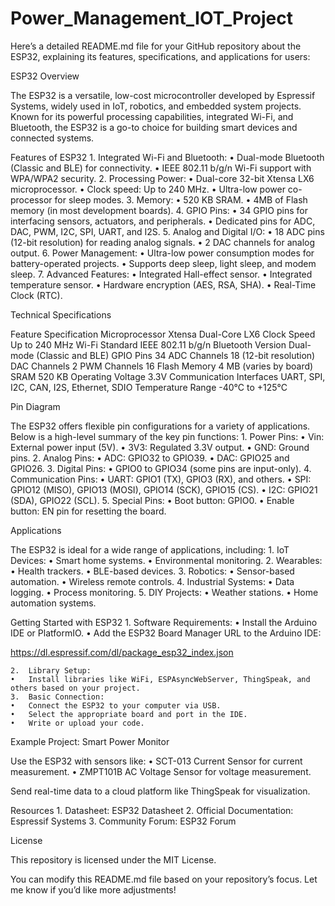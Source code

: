 # Power_Management_IOT_Project

Here’s a detailed README.md file for your GitHub repository about the ESP32, explaining its features, specifications, and applications for users:

ESP32 Overview

The ESP32 is a versatile, low-cost microcontroller developed by Espressif Systems, widely used in IoT, robotics, and embedded system projects. Known for its powerful processing capabilities, integrated Wi-Fi, and Bluetooth, the ESP32 is a go-to choice for building smart devices and connected systems.

Features of ESP32
	1.	Integrated Wi-Fi and Bluetooth:
	•	Dual-mode Bluetooth (Classic and BLE) for connectivity.
	•	IEEE 802.11 b/g/n Wi-Fi support with WPA/WPA2 security.
	2.	Processing Power:
	•	Dual-core 32-bit Xtensa LX6 microprocessor.
	•	Clock speed: Up to 240 MHz.
	•	Ultra-low power co-processor for sleep modes.
	3.	Memory:
	•	520 KB SRAM.
	•	4MB of Flash memory (in most development boards).
	4.	GPIO Pins:
	•	34 GPIO pins for interfacing sensors, actuators, and peripherals.
	•	Dedicated pins for ADC, DAC, PWM, I2C, SPI, UART, and I2S.
	5.	Analog and Digital I/O:
	•	18 ADC pins (12-bit resolution) for reading analog signals.
	•	2 DAC channels for analog output.
	6.	Power Management:
	•	Ultra-low power consumption modes for battery-operated projects.
	•	Supports deep sleep, light sleep, and modem sleep.
	7.	Advanced Features:
	•	Integrated Hall-effect sensor.
	•	Integrated temperature sensor.
	•	Hardware encryption (AES, RSA, SHA).
	•	Real-Time Clock (RTC).

Technical Specifications

Feature	Specification
Microprocessor	Xtensa Dual-Core LX6
Clock Speed	Up to 240 MHz
Wi-Fi Standard	IEEE 802.11 b/g/n
Bluetooth Version	Dual-mode (Classic and BLE)
GPIO Pins	34
ADC Channels	18 (12-bit resolution)
DAC Channels	2
PWM Channels	16
Flash Memory	4 MB (varies by board)
SRAM	520 KB
Operating Voltage	3.3V
Communication Interfaces	UART, SPI, I2C, CAN, I2S, Ethernet, SDIO
Temperature Range	-40°C to +125°C

Pin Diagram

The ESP32 offers flexible pin configurations for a variety of applications. Below is a high-level summary of the key pin functions:
	1.	Power Pins:
	•	Vin: External power input (5V).
	•	3V3: Regulated 3.3V output.
	•	GND: Ground pins.
	2.	Analog Pins:
	•	ADC: GPIO32 to GPIO39.
	•	DAC: GPIO25 and GPIO26.
	3.	Digital Pins:
	•	GPIO0 to GPIO34 (some pins are input-only).
	4.	Communication Pins:
	•	UART: GPIO1 (TX), GPIO3 (RX), and others.
	•	SPI: GPIO12 (MISO), GPIO13 (MOSI), GPIO14 (SCK), GPIO15 (CS).
	•	I2C: GPIO21 (SDA), GPIO22 (SCL).
	5.	Special Pins:
	•	Boot button: GPIO0.
	•	Enable button: EN pin for resetting the board.

Applications

The ESP32 is ideal for a wide range of applications, including:
	1.	IoT Devices:
	•	Smart home systems.
	•	Environmental monitoring.
	2.	Wearables:
	•	Health trackers.
	•	BLE-based devices.
	3.	Robotics:
	•	Sensor-based automation.
	•	Wireless remote controls.
	4.	Industrial Systems:
	•	Data logging.
	•	Process monitoring.
	5.	DIY Projects:
	•	Weather stations.
	•	Home automation systems.

Getting Started with ESP32
	1.	Software Requirements:
	•	Install the Arduino IDE or PlatformIO.
	•	Add the ESP32 Board Manager URL to the Arduino IDE:

https://dl.espressif.com/dl/package_esp32_index.json


	2.	Library Setup:
	•	Install libraries like WiFi, ESPAsyncWebServer, ThingSpeak, and others based on your project.
	3.	Basic Connection:
	•	Connect the ESP32 to your computer via USB.
	•	Select the appropriate board and port in the IDE.
	•	Write or upload your code.

Example Project: Smart Power Monitor

Use the ESP32 with sensors like:
	•	SCT-013 Current Sensor for current measurement.
	•	ZMPT101B AC Voltage Sensor for voltage measurement.

Send real-time data to a cloud platform like ThingSpeak for visualization.

Resources
	1.	Datasheet: ESP32 Datasheet
	2.	Official Documentation: Espressif Systems
	3.	Community Forum: ESP32 Forum

License

This repository is licensed under the MIT License.

You can modify this README.md file based on your repository’s focus. Let me know if you’d like more adjustments!